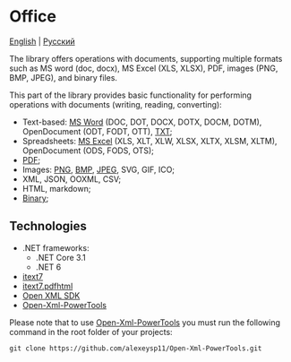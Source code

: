 # Office

[English](README.md) | [Русский](README.ru.md)

The library offers operations with documents, supporting multiple formats such as MS word (doc, docx), MS Excel (XLS, XLSX), PDF, images (PNG, BMP, JPEG), and binary files.

This part of the library provides basic functionality for performing operations with documents (writing, reading, converting):
- Text-based: [MS Word](DocFormats/TextBased/MSWordConverter.cs) (DOC, DOT, DOCX, DOTX, DOCM, DOTM), OpenDocument (ODT, FODT, OTT), [TXT](DocFormats/TextBased/TxtConverter.cs);
- Spreadsheets: [MS Excel](DocFormats/Spreadsheets/MSExcelConverter.cs) (XLS, XLT, XLW, XLSX, XLTX, XLSM, XLTM), OpenDocument (ODS, FODS, OTS);
- [PDF](DocFormats/PdfConverter.cs);
- Images: [PNG](DocFormats/Images/PngConverter.cs), [BMP](DocFormats/Images/BmpConverter.cs), [JPEG](DocFormats/Images/JpegConverter.cs), SVG, GIF, ICO;
- XML, JSON, OOXML, CSV;
- HTML, markdown;
- [Binary](DocFormats/BinaryConverter.cs);

## Technologies 

- .NET frameworks:
  - .NET Core 3.1
  - .NET 6
- [itext7](https://github.com/itext/itext7-dotnet)
- [itext7.pdfhtml](https://github.com/itext/i7n-pdfhtml)
- [Open XML SDK](https://github.com/dotnet/Open-XML-SDK)
- [Open-Xml-PowerTools](https://github.com/alexeysp11/Open-Xml-PowerTools.git)

Please note that to use [Open-Xml-PowerTools](https://github.com/alexeysp11/Open-Xml-PowerTools.git) you must run the following command in the root folder of your projects:

```
git clone https://github.com/alexeysp11/Open-Xml-PowerTools.git
```

